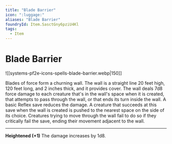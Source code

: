 ```yaml
---
title: "Blade Barrier"
icon: ":luggage:"
aliases: "Blade Barrier"
foundryId: Item.SasctGny6pziU4Kl
tags:
  - Item
---
```


# Blade Barrier
![[systems-pf2e-icons-spells-blade-barrier.webp|150]]

Blades of force form a churning wall. The wall is a straight line 20 feet high, 120 feet long, and 2 inches thick, and it provides cover. The wall deals 7d8 force damage to each creature that's in the wall's space when it is created, that attempts to pass through the wall, or that ends its turn inside the wall. A basic Reflex save reduces the damage. A creature that succeeds at this save when the wall is created is pushed to the nearest space on the side of its choice. Creatures trying to move through the wall fail to do so if they critically fail the save, ending their movement adjacent to the wall.

* * *

**Heightened (+1)** The damage increases by 1d8.

